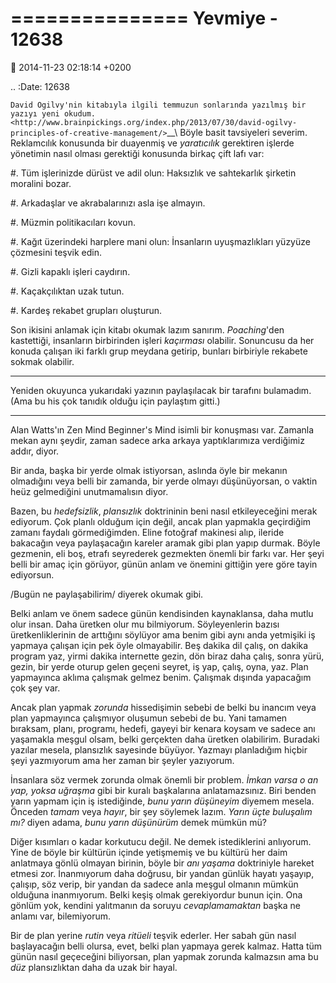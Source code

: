 ===============
Yevmiye - 12638
===============

:date: 2014-11-23 02:18:14 +0200

.. :Date:   12638

`David Ogilvy'nin kitabıyla ilgili temmuzun sonlarında yazılmış bir
yazıyı yeni
okudum. <http://www.brainpickings.org/index.php/2013/07/30/david-ogilvy-principles-of-creative-management/>`__\ Böyle
basit tavsiyeleri severim. Reklamcılık konusunda bir duayenmiş ve
*yaratıcılık* gerektiren işlerde yönetimin nasıl olması gerektiği
konusunda birkaç çift lafı var:

#. Tüm işlerinizde dürüst ve adil olun: Haksızlık ve sahtekarlık
   şirketin moralini bozar.

#. Arkadaşlar ve akrabalarınızı asla işe almayın.

#. Müzmin politikacıları kovun.

#. Kağıt üzerindeki harplere mani olun: İnsanların uyuşmazlıkları
   yüzyüze çözmesini teşvik edin.

#. Gizli kapaklı işleri caydırın.

#. Kaçakçılıktan uzak tutun.

#. Kardeş rekabet grupları oluşturun.

Son ikisini anlamak için kitabı okumak lazım sanırım. *Poaching*'den
kastettiği, insanların birbirinden işleri *kaçırması* olabilir.
Sonuncusu da her konuda çalışan iki farklı grup meydana getirip, bunları
birbiriyle rekabete sokmak olabilir.

--------------

Yeniden okuyunca yukarıdaki yazının paylaşılacak bir tarafını bulamadım.
(Ama bu his çok tanıdık olduğu için paylaştım gitti.)

--------------

Alan Watts'ın Zen Mind Beginner's Mind isimli bir konuşması var. Zamanla
mekan aynı şeydir, zaman sadece arka arkaya yaptıklarımıza verdiğimiz
addır, diyor.

Bir anda, başka bir yerde olmak istiyorsan, aslında öyle bir mekanın
olmadığını veya belli bir zamanda, bir yerde olmayı düşünüyorsan, o
vaktin heüz gelmediğini unutmamalısın diyor.

Bazen, bu *hedefsizlik*, *plansızlık* doktrininin beni nasıl
etkileyeceğini merak ediyorum. Çok planlı olduğum için değil, ancak plan
yapmakla geçirdiğim zamanı faydalı görmediğimden. Eline fotoğraf
makinesi alıp, ileride bakacağın veya paylaşacağın kareler aramak gibi
plan yapıp durmak. Böyle gezmenin, eli boş, etrafı seyrederek gezmekten
önemli bir farkı var. Her şeyi belli bir amaç için görüyor, günün anlam
ve önemini gittiğin yere göre tayin ediyorsun.

/Bugün ne paylaşabilirim/ diyerek okumak gibi.

Belki anlam ve önem sadece günün kendisinden kaynaklansa, daha mutlu
olur insan. Daha üretken olur mu bilmiyorum. Söyleyenlerin bazısı
üretkenliklerinin de arttığını söylüyor ama benim gibi aynı anda
yetmişiki iş yapmaya çalışan için pek öyle olmayabilir. Beş dakika dil
çalış, on dakika program yaz, yirmi dakika internette gezin, dön biraz
daha çalış, sonra yürü, gezin, bir yerde oturup gelen geçeni seyret, iş
yap, çalış, oyna, yaz. Plan yapmayınca aklıma çalışmak gelmez benim.
Çalışmak dışında yapacağım çok şey var.

Ancak plan yapmak *zorunda* hissedişimin sebebi de belki bu inancım veya
plan yapmayınca çalışmıyor oluşumun sebebi de bu. Yani tamamen bıraksam,
planı, programı, hedefi, gayeyi bir kenara koysam ve sadece anı
yaşamakla meşgul olsam, belki gerçekten daha üretken olabilirim.
Buradaki yazılar mesela, plansızlık sayesinde büyüyor. Yazmayı
planladığım hiçbir şeyi yazmıyorum ama her zaman bir şeyler yazıyorum.

İnsanlara söz vermek zorunda olmak önemli bir problem. *İmkan varsa o an
yap, yoksa uğraşma* gibi bir kuralı başkalarına anlatamazsınız. Biri
benden yarın yapmam için iş istediğinde, *bunu yarın düşüneyim* diyemem
mesela. Önceden *tamam* veya *hayır*, bir şey söylemek lazım. *Yarın
üçte buluşalım mı?* diyen adama, *bunu yarın düşünürüm* demek mümkün mü?

Diğer kısımları o kadar korkutucu değil. Ne demek istediklerini
anlıyorum. Yine de böyle bir kültürün içinde yetişmemiş ve bu kültürü
her daim anlatmaya gönlü olmayan birinin, böyle bir *anı yaşama*
doktriniyle hareket etmesi zor. İnanmıyorum daha doğrusu, bir yandan
günlük hayatı yaşayıp, çalışıp, söz verip, bir yandan da sadece anla
meşgul olmanın mümkün olduğuna inanmıyorum. Belki keşiş olmak
gerekiyordur bunun için. Ona gönlüm yok, kendini yalıtmanın da soruyu
*cevaplamamaktan* başka ne anlamı var, bilemiyorum.

Bir de plan yerine *rutin* veya *ritüeli* teşvik ederler. Her sabah gün
nasıl başlayacağın belli olursa, evet, belki plan yapmaya gerek kalmaz.
Hatta tüm günün nasıl geçeceğini biliyorsan, plan yapmak zorunda
kalmazsın ama bu *düz* plansızlıktan daha da uzak bir hayal.
